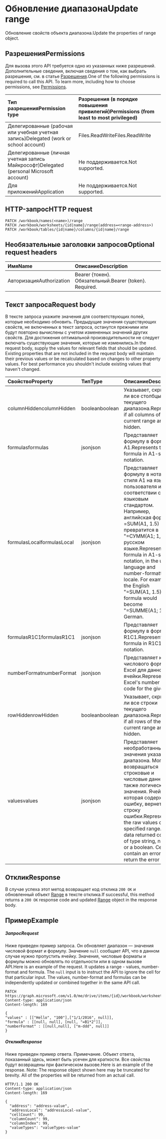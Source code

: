# <a name="update-range"></a><span data-ttu-id="bebbc-101">Обновление диапазона</span><span class="sxs-lookup"><span data-stu-id="bebbc-101">Update range</span></span>

<span data-ttu-id="bebbc-102">Обновление свойств объекта диапазона.</span><span class="sxs-lookup"><span data-stu-id="bebbc-102">Update the properties of range object.</span></span>
## <a name="permissions"></a><span data-ttu-id="bebbc-103">Разрешения</span><span class="sxs-lookup"><span data-stu-id="bebbc-103">Permissions</span></span>
<span data-ttu-id="bebbc-p101">Для вызова этого API требуется одно из указанных ниже разрешений. Дополнительные сведения, включая сведения о том, как выбрать разрешения, см. в статье [Разрешения](../../../concepts/permissions_reference.md).</span><span class="sxs-lookup"><span data-stu-id="bebbc-p101">One of the following permissions is required to call this API. To learn more, including how to choose permissions, see [Permissions](../../../concepts/permissions_reference.md).</span></span>

|<span data-ttu-id="bebbc-106">Тип разрешения</span><span class="sxs-lookup"><span data-stu-id="bebbc-106">Permission type</span></span>      | <span data-ttu-id="bebbc-107">Разрешения (в порядке повышения привилегий)</span><span class="sxs-lookup"><span data-stu-id="bebbc-107">Permissions (from least to most privileged)</span></span>              |
|:--------------------|:---------------------------------------------------------|
|<span data-ttu-id="bebbc-108">Делегированные (рабочая или учебная учетная запись)</span><span class="sxs-lookup"><span data-stu-id="bebbc-108">Delegated (work or school account)</span></span> | <span data-ttu-id="bebbc-109">Files.ReadWrite</span><span class="sxs-lookup"><span data-stu-id="bebbc-109">Files.ReadWrite</span></span>    |
|<span data-ttu-id="bebbc-110">Делегированные (личная учетная запись Майкрософт)</span><span class="sxs-lookup"><span data-stu-id="bebbc-110">Delegated (personal Microsoft account)</span></span> | <span data-ttu-id="bebbc-111">Не поддерживается.</span><span class="sxs-lookup"><span data-stu-id="bebbc-111">Not supported.</span></span>    |
|<span data-ttu-id="bebbc-112">Для приложений</span><span class="sxs-lookup"><span data-stu-id="bebbc-112">Application</span></span> | <span data-ttu-id="bebbc-113">Не поддерживается.</span><span class="sxs-lookup"><span data-stu-id="bebbc-113">Not supported.</span></span> |

## <a name="http-request"></a><span data-ttu-id="bebbc-114">HTTP-запрос</span><span class="sxs-lookup"><span data-stu-id="bebbc-114">HTTP request</span></span>
<!-- { "blockType": "ignored" } -->
```http
PATCH /workbook/names(<name>)/range
PATCH /workbook/worksheets/{id|name}/range(address=<range-address>)
PATCH /workbook/tables/{id|name}/columns/{id|name}/range
```
## <a name="optional-request-headers"></a><span data-ttu-id="bebbc-115">Необязательные заголовки запросов</span><span class="sxs-lookup"><span data-stu-id="bebbc-115">Optional request headers</span></span>
| <span data-ttu-id="bebbc-116">Имя</span><span class="sxs-lookup"><span data-stu-id="bebbc-116">Name</span></span>       | <span data-ttu-id="bebbc-117">Описание</span><span class="sxs-lookup"><span data-stu-id="bebbc-117">Description</span></span>|
|:-----------|:-----------|
| <span data-ttu-id="bebbc-118">Авторизация</span><span class="sxs-lookup"><span data-stu-id="bebbc-118">Authorization</span></span>  | <span data-ttu-id="bebbc-p102">Bearer {токен}. Обязательный.</span><span class="sxs-lookup"><span data-stu-id="bebbc-p102">Bearer {token}. Required.</span></span> |

## <a name="request-body"></a><span data-ttu-id="bebbc-121">Текст запроса</span><span class="sxs-lookup"><span data-stu-id="bebbc-121">Request body</span></span>
<span data-ttu-id="bebbc-p103">В тексте запроса укажите значения для соответствующих полей, которые необходимо обновить. Предыдущие значения существующих свойств, не включенных в текст запроса, останутся прежними или будут повторно вычислены с учетом измененных значений других свойств. Для достижения оптимальной производительности не следует включать существующие значения, которые не изменились.</span><span class="sxs-lookup"><span data-stu-id="bebbc-p103">In the request body, supply the values for relevant fields that should be updated. Existing properties that are not included in the request body will maintain their previous values or be recalculated based on changes to other property values. For best performance you shouldn't include existing values that haven't changed.</span></span>

| <span data-ttu-id="bebbc-125">Свойство</span><span class="sxs-lookup"><span data-stu-id="bebbc-125">Property</span></span>     | <span data-ttu-id="bebbc-126">Тип</span><span class="sxs-lookup"><span data-stu-id="bebbc-126">Type</span></span>   |<span data-ttu-id="bebbc-127">Описание</span><span class="sxs-lookup"><span data-stu-id="bebbc-127">Description</span></span>|
|:---------------|:--------|:----------|
|<span data-ttu-id="bebbc-128">columnHidden</span><span class="sxs-lookup"><span data-stu-id="bebbc-128">columnHidden</span></span>|<span data-ttu-id="bebbc-129">boolean</span><span class="sxs-lookup"><span data-stu-id="bebbc-129">boolean</span></span>|<span data-ttu-id="bebbc-130">Указывает, скрыты ли все столбцы текущего диапазона.</span><span class="sxs-lookup"><span data-stu-id="bebbc-130">Represents if all columns of the current range are hidden.</span></span>|
|<span data-ttu-id="bebbc-131">formulas</span><span class="sxs-lookup"><span data-stu-id="bebbc-131">formulas</span></span>|<span data-ttu-id="bebbc-132">json</span><span class="sxs-lookup"><span data-stu-id="bebbc-132">json</span></span>|<span data-ttu-id="bebbc-133">Представляет формулу в формате A1.</span><span class="sxs-lookup"><span data-stu-id="bebbc-133">Represents the formula in A1-style notation.</span></span>|
|<span data-ttu-id="bebbc-134">formulasLocal</span><span class="sxs-lookup"><span data-stu-id="bebbc-134">formulasLocal</span></span>|<span data-ttu-id="bebbc-135">json</span><span class="sxs-lookup"><span data-stu-id="bebbc-135">json</span></span>|<span data-ttu-id="bebbc-p104">Представляет формулу в нотации стиля A1 на языке пользователя и в соответствии с его языковым стандартом. Например, английская формула =SUM(A1, 1.5) превратится в "=СУММ(A1; 1,5)" на русском языке.</span><span class="sxs-lookup"><span data-stu-id="bebbc-p104">Represents the formula in A1-style notation, in the user's language and number-formatting locale.  For example, the English "=SUM(A1, 1.5)" formula would become "=SUMME(A1; 1,5)" in German.</span></span>|
|<span data-ttu-id="bebbc-138">formulasR1C1</span><span class="sxs-lookup"><span data-stu-id="bebbc-138">formulasR1C1</span></span>|<span data-ttu-id="bebbc-139">json</span><span class="sxs-lookup"><span data-stu-id="bebbc-139">json</span></span>|<span data-ttu-id="bebbc-140">Представляет формулу в формате R1C1.</span><span class="sxs-lookup"><span data-stu-id="bebbc-140">Represents the formula in R1C1-style notation.</span></span>|
|<span data-ttu-id="bebbc-141">numberFormat</span><span class="sxs-lookup"><span data-stu-id="bebbc-141">numberFormat</span></span>|<span data-ttu-id="bebbc-142">json</span><span class="sxs-lookup"><span data-stu-id="bebbc-142">json</span></span>|<span data-ttu-id="bebbc-143">Представляет код числового формата Excel для данной ячейки.</span><span class="sxs-lookup"><span data-stu-id="bebbc-143">Represents Excel's number format code for the given cell.</span></span>|
|<span data-ttu-id="bebbc-144">rowHidden</span><span class="sxs-lookup"><span data-stu-id="bebbc-144">rowHidden</span></span>|<span data-ttu-id="bebbc-145">boolean</span><span class="sxs-lookup"><span data-stu-id="bebbc-145">boolean</span></span>|<span data-ttu-id="bebbc-146">Указывает, скрыты ли все строки текущего диапазона.</span><span class="sxs-lookup"><span data-stu-id="bebbc-146">Represents if all rows of the current range are hidden.</span></span>|
|<span data-ttu-id="bebbc-147">values</span><span class="sxs-lookup"><span data-stu-id="bebbc-147">values</span></span>|<span data-ttu-id="bebbc-148">json</span><span class="sxs-lookup"><span data-stu-id="bebbc-148">json</span></span>|<span data-ttu-id="bebbc-p105">Представляет необработанные значения указанного диапазона. Могут возвращаться строковые и числовые данные, а также логические значения. Ячейка, которая содержит ошибку, вернет строку ошибки.</span><span class="sxs-lookup"><span data-stu-id="bebbc-p105">Represents the raw values of the specified range. The data returned could be of type string, number, or a boolean. Cell that contain an error will return the error string.</span></span>|

## <a name="response"></a><span data-ttu-id="bebbc-152">Отклик</span><span class="sxs-lookup"><span data-stu-id="bebbc-152">Response</span></span>

<span data-ttu-id="bebbc-153">В случае успеха этот метод возвращает код отклика `200 OK` и обновленный объект [Range](../resources/range.md) в тексте отклика.</span><span class="sxs-lookup"><span data-stu-id="bebbc-153">If successful, this method returns a `200 OK` response code and updated [Range](../resources/range.md) object in the response body.</span></span>
## <a name="example"></a><span data-ttu-id="bebbc-154">Пример</span><span class="sxs-lookup"><span data-stu-id="bebbc-154">Example</span></span>
##### <a name="request"></a><span data-ttu-id="bebbc-155">Запрос</span><span class="sxs-lookup"><span data-stu-id="bebbc-155">Request</span></span>
<span data-ttu-id="bebbc-p106">Ниже приведен пример запроса. Он обновляет диапазон — значения числовой формат и формулу. Значение `null` сообщает API, что в данном случае нужно пропустить ячейку. Значения, числовые форматы и формулы можно обновлять по отдельности или в одном вызове API.</span><span class="sxs-lookup"><span data-stu-id="bebbc-p106">Here is an example of the request. It updates a range - values, number-format and formula. The `null` input is to instruct the API to ignore the cell for that particular input. The values, number-format and formulas can be independently updated or combined together in the same API call.</span></span> 

<!-- {
  "blockType": "request",
  "name": "update_range"
}-->
```http
PATCH https://graph.microsoft.com/v1.0/me/drive/items/{id}/workbook/worksheets('sheet1')/range(address='A1:B2')
Content-type: application/json
Content-length: 169

{
"values" : [["Hello", "100"],["1/1/2016", null]],
"formula" : [[null, null], [null, "=B1*2"]],
"numberFormat" : [[null,null], ["m-ddd", null]]
}
```
##### <a name="response"></a><span data-ttu-id="bebbc-160">Отклик</span><span class="sxs-lookup"><span data-stu-id="bebbc-160">Response</span></span>
<span data-ttu-id="bebbc-p107">Ниже приведен пример ответа. Примечание. Объект ответа, показанный здесь, может быть усечен для краткости. Все свойства будут возвращены при фактическом вызове.</span><span class="sxs-lookup"><span data-stu-id="bebbc-p107">Here is an example of the response. Note: The response object shown here may be truncated for brevity. All of the properties will be returned from an actual call.</span></span>
<!-- {
  "blockType": "response",
  "truncated": true,
  "@odata.type": "microsoft.graph.range"
} -->
```http
HTTP/1.1 200 OK
Content-type: application/json
Content-length: 169

{
  "address": "address-value",
  "addressLocal": "addressLocal-value",
  "cellCount": 99,
  "columnCount": 99,
  "columnIndex": 99,
  "valueTypes": "valueTypes-value"
}
```

<!-- uuid: 8fcb5dbc-d5aa-4681-8e31-b001d5168d79
2015-10-25 14:57:30 UTC -->
<!-- {
  "type": "#page.annotation",
  "description": "Update range",
  "keywords": "",
  "section": "documentation",
  "tocPath": ""
}-->
